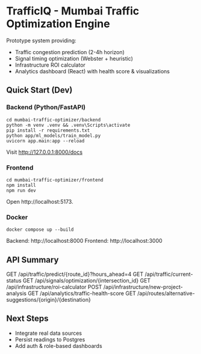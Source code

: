 # TrafficIQ - Mumbai Traffic Optimization Engine

Prototype system providing:

- Traffic congestion prediction (2-4h horizon)
- Signal timing optimization (Webster + heuristic)
- Infrastructure ROI calculator
- Analytics dashboard (React) with health score & visualizations

## Quick Start (Dev)

### Backend (Python/FastAPI)

```
cd mumbai-traffic-optimizer/backend
python -m venv .venv && .venv\Scripts\activate
pip install -r requirements.txt
python app/ml_models/train_model.py
uvicorn app.main:app --reload
```

Visit http://127.0.0.1:8000/docs

### Frontend

```
cd mumbai-traffic-optimizer/frontend
npm install
npm run dev
```

Open http://localhost:5173.

### Docker

```
docker compose up --build
```

Backend: http://localhost:8000 Frontend: http://localhost:3000

## API Summary

GET /api/traffic/predict/{route_id}?hours_ahead=4
GET /api/traffic/current-status
GET /api/signals/optimization/{intersection_id}
GET /api/infrastructure/roi-calculator
POST /api/infrastructure/new-project-analysis
GET /api/analytics/traffic-health-score
GET /api/routes/alternative-suggestions/{origin}/{destination}

## Next Steps

- Integrate real data sources
- Persist readings to Postgres
- Add auth & role-based dashboards
